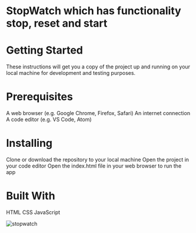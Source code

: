 # StopWatch which has functionality stop, reset and start

# Getting Started
These instructions will get you a copy of the project up and running on your local machine for development and testing purposes.

# Prerequisites
A web browser (e.g. Google Chrome, Firefox, Safari)
An internet connection
A code editor (e.g. VS Code, Atom)

# Installing
Clone or download the repository to your local machine
Open the project in your code editor
Open the index.html file in your web browser to run the app

# Built With
HTML
CSS
JavaScript

![stopwatch](https://github.com/ashumendra77/stopWatch/assets/53012271/ac9878a9-2bee-4bb4-a403-9c6b8c16e2e2)
